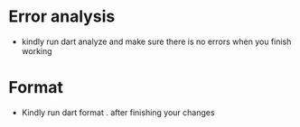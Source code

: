 # Error analysis
- kindly run dart analyze and make sure there is no errors when you finish working

# Format
- Kindly run dart format . after finishing your changes
